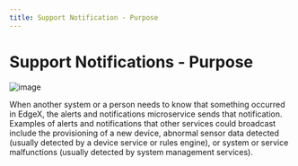 ```yaml
---
title: Support Notification - Purpose
---
```


# Support Notifications - Purpose

![image](EdgeX_SupportingServicesAlertsNotifications.png)

When another system or a person needs to know that something occurred in EdgeX, the
alerts and notifications microservice sends that notification.
Examples of alerts and notifications that other services could broadcast include the provisioning of a new device, abnormal sensor data detected
(usually detected by a device service or rules engine), or system or service
malfunctions (usually detected by system management services).